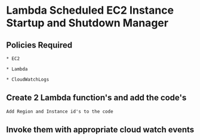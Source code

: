 # Lambda Scheduled EC2 Instance Startup and Shutdown Manager

## Policies Required

	* EC2
	
	* Lambda
	
	* CloudWatchLogs

## Create 2 Lambda function's and add the code's

`Add Region and Instance id's to the code`

## Invoke them with appropriate cloud watch events